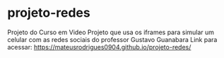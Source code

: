 # projeto-redes
 Projeto do Curso em Video
 Projeto que usa os iframes para simular um celular com as redes sociais do professor Gustavo Guanabara
 Link para acessar: https://mateusrodrigues0904.github.io/projeto-redes/
